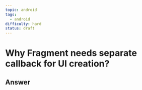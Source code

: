 ```yaml
---
topic: android
tags:
  - android
difficulty: hard
status: draft
---
```


# Why Fragment needs separate callback for UI creation?

## Answer

